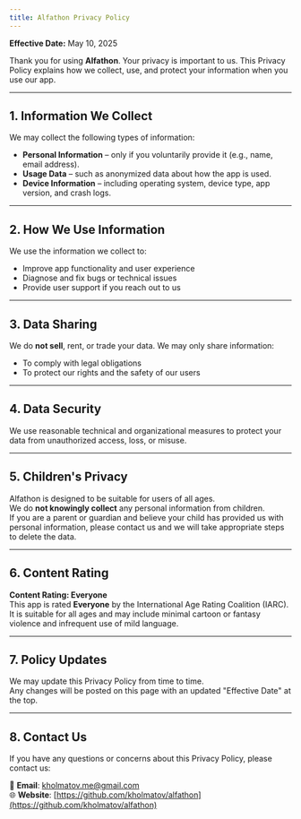 ```yaml
---
title: Alfathon Privacy Policy
---
```


**Effective Date:** May 10, 2025

Thank you for using **Alfathon**. Your privacy is important to us. This Privacy Policy explains how we collect, use, and protect your information when you use our app.

---

## 1. Information We Collect

We may collect the following types of information:

- **Personal Information** – only if you voluntarily provide it (e.g., name, email address).
- **Usage Data** – such as anonymized data about how the app is used.
- **Device Information** – including operating system, device type, app version, and crash logs.

---

## 2. How We Use Information

We use the information we collect to:

- Improve app functionality and user experience
- Diagnose and fix bugs or technical issues
- Provide user support if you reach out to us

---

## 3. Data Sharing

We do **not sell**, rent, or trade your data. We may only share information:

- To comply with legal obligations
- To protect our rights and the safety of our users

---

## 4. Data Security

We use reasonable technical and organizational measures to protect your data from unauthorized access, loss, or misuse.

---

## 5. Children's Privacy

Alfathon is designed to be suitable for users of all ages.  
We do **not knowingly collect** any personal information from children.  
If you are a parent or guardian and believe your child has provided us with personal information, please contact us and we will take appropriate steps to delete the data.

---

## 6. Content Rating

**Content Rating: Everyone**  
This app is rated **Everyone** by the International Age Rating Coalition (IARC).  
It is suitable for all ages and may include minimal cartoon or fantasy violence and infrequent use of mild language.

---

## 7. Policy Updates

We may update this Privacy Policy from time to time.  
Any changes will be posted on this page with an updated "Effective Date" at the top.

---

## 8. Contact Us

If you have any questions or concerns about this Privacy Policy, please contact us:

📧 **Email**: [kholmatov.me@gmail.com](mailto:kholmatov.me@gmail.com)  
🌐 **Website**: [https://github.com/kholmatov/alfathon](https://github.com/kholmatov/alfathon)
